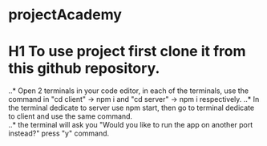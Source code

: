 # projectAcademy

# H1 To use project first clone it from this github repository.
..* Open 2 terminals in your code editor, in each of the terminals, use the command in "cd client" -> npm i and "cd server" -> npm i respectively.
..* In the terminal dedicate to server use npm start, then go to terminal dedicate to client and use the same command.  
..* the terminal will ask you "Would you like to run the app on another port instead?" press "y" command.

